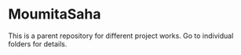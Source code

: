 # MoumitaSaha
This is a parent repository for different project works.
Go to individual folders for details.
